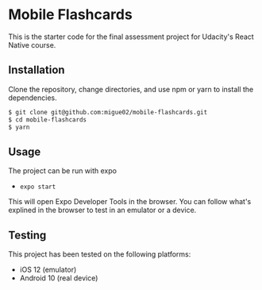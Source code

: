 # Mobile Flashcards

This is the starter code for the final assessment project for Udacity's React Native course.

## Installation

Clone the repository, change directories, and use npm or yarn to install the dependencies.

```bash
$ git clone git@github.com:migue02/mobile-flashcards.git
$ cd mobile-flashcards
$ yarn
```

## Usage

The project can be run with expo

- `expo start`

This will open Expo Developer Tools in the browser. You can follow what's explined in the browser to test in an emulator or a device.

## Testing

This project has been tested on the following platforms:

- iOS 12 (emulator)
- Android 10 (real device)